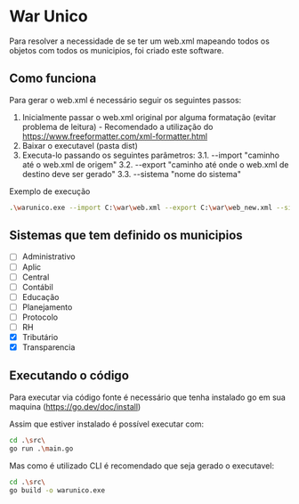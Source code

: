 # War Unico

Para resolver a necessidade de se ter um web.xml mapeando todos os objetos com todos os municipios, foi criado este software.

## Como funciona

Para gerar o web.xml é necessário seguir os seguintes passos:

1. Inicialmente passar o web.xml original por alguma formatação (evitar problema de leitura) - Recomendado a utilização do https://www.freeformatter.com/xml-formatter.html
2. Baixar o executavel (pasta dist)
3. Executa-lo passando os seguintes parâmetros:
3.1. --import "caminho até o web.xml de origem"
3.2. --export "caminho até onde o web.xml de destino deve ser gerado"
3.3. --sistema "nome do sistema"

Exemplo de execução

```sh
.\warunico.exe --import C:\war\web.xml --export C:\war\web_new.xml --sistema transparencia
```

## Sistemas que tem definido os municipios

- [ ] Administrativo
- [ ] Aplic
- [ ] Central
- [ ] Contábil
- [ ] Educação
- [ ] Planejamento
- [ ] Protocolo
- [ ] RH
- [x] Tributário
- [x] Transparencia

## Executando o código

Para executar via código fonte é necessário que tenha instalado go em sua maquina (https://go.dev/doc/install)

Assim que estiver instalado é possível executar com:

```sh
cd .\src\
go run .\main.go
```

Mas como é utilizado CLI é recomendado que seja gerado o executavel:

```sh
cd .\src\
go build -o warunico.exe
```